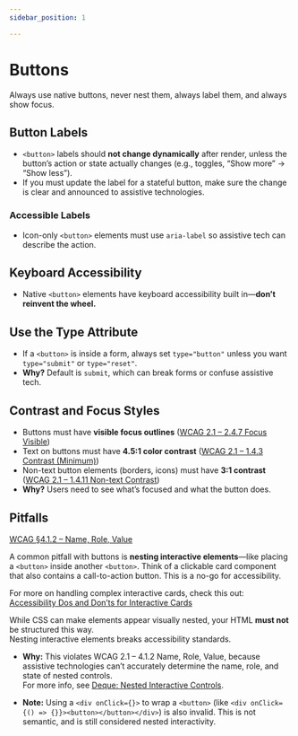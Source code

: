 ```yaml
---
sidebar_position: 1

---
```

# Buttons
Always use native buttons, never nest them, always label them, and always show focus.

## Button Labels

- `<button>` labels should **not change dynamically** after render, unless the button’s action or state actually changes (e.g., toggles, “Show more” → “Show less”).
- If you must update the label for a stateful button, make sure the change is clear and announced to assistive technologies.

### Accessible Labels
- Icon-only `<button>` elements must use `aria-label` so assistive tech can describe the action.

## Keyboard Accessibility
- Native `<button>` elements have keyboard accessibility built in—**don’t reinvent the wheel.**

## Use the Type Attribute
- If a `<button>` is inside a form, always set `type="button"` unless you want `type="submit"` or `type="reset"`.
- **Why?** Default is `submit`, which can break forms or confuse assistive tech.

## Contrast and Focus Styles
- Buttons must have **visible focus outlines** ([WCAG 2.1 – 2.4.7 Focus Visible](https://www.w3.org/WAI/WCAG21/Understanding/focus-visible.html))
- Text on buttons must have **4.5:1 color contrast** ([WCAG 2.1 – 1.4.3 Contrast (Minimum)](https://www.w3.org/WAI/WCAG21/Understanding/contrast-minimum.html))
- Non-text button elements (borders, icons) must have **3:1 contrast** ([WCAG 2.1 – 1.4.11 Non-text Contrast](https://www.w3.org/WAI/WCAG21/Understanding/non-text-contrast.html))
- **Why?** Users need to see what’s focused and what the button does.

## Pitfalls

[WCAG §4.1.2 – Name, Role, Value](https://www.w3.org/WAI/WCAG21/Understanding/name-role-value.html)

A common pitfall with buttons is **nesting interactive elements**—like placing a `<button>` inside another `<button>`. Think of a clickable card component that also contains a call-to-action button. This is a no-go for accessibility.

For more on handling complex interactive cards, check this out:  
[Accessibility Dos and Don’ts for Interactive Cards](https://livefront.com/writing/accessibility-dos-and-donts-for-interactive-cards/)

While CSS can make elements appear visually nested, your HTML **must not** be structured this way.  
Nesting interactive elements breaks accessibility standards.

- **Why:** This violates WCAG 2.1 – 4.1.2 Name, Role, Value, because assistive technologies can’t accurately determine the name, role, and state of nested controls.  
  For more info, see [Deque: Nested Interactive Controls](https://dequeuniversity.com/rules/axe/4.8/nested-interactive).

- **Note:** Using a `<div onClick={}>` to wrap a `<button>` (like `<div onClick={() => {}}><button></button></div>`) is also invalid. This is not semantic, and is still considered nested interactivity.
